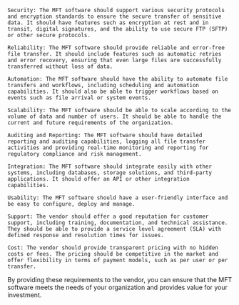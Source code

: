 
    Security: The MFT software should support various security protocols and encryption standards to ensure the secure transfer of sensitive data. It should have features such as encryption at rest and in transit, digital signatures, and the ability to use secure FTP (SFTP) or other secure protocols.

    Reliability: The MFT software should provide reliable and error-free file transfer. It should include features such as automatic retries and error recovery, ensuring that even large files are successfully transferred without loss of data.

    Automation: The MFT software should have the ability to automate file transfers and workflows, including scheduling and automation capabilities. It should also be able to trigger workflows based on events such as file arrival or system events.

    Scalability: The MFT software should be able to scale according to the volume of data and number of users. It should be able to handle the current and future requirements of the organization.

    Auditing and Reporting: The MFT software should have detailed reporting and auditing capabilities, logging all file transfer activities and providing real-time monitoring and reporting for regulatory compliance and risk management.

    Integration: The MFT software should integrate easily with other systems, including databases, storage solutions, and third-party applications. It should offer an API or other integration capabilities.

    Usability: The MFT software should have a user-friendly interface and be easy to configure, deploy and manage.

    Support: The vendor should offer a good reputation for customer support, including training, documentation, and technical assistance. They should be able to provide a service level agreement (SLA) with defined response and resolution times for issues.

    Cost: The vendor should provide transparent pricing with no hidden costs or fees. The pricing should be competitive in the market and offer flexibility in terms of payment models, such as per user or per transfer.

By providing these requirements to the vendor, you can ensure that the MFT software meets the needs of your organization and provides value for your investment.